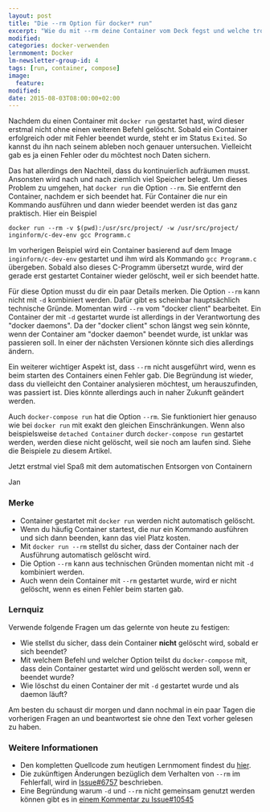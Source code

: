 ```yaml
---
layout: post
title: "Die --rm Option für docker* run"
excerpt: "Wie du mit --rm deine Container vom Deck fegst und welche trotzdem stehen bleiben."
modified:
categories: docker-verwenden
lernmoment: Docker
lm-newsletter-group-id: 4
tags: [run, container, compose]
image:
  feature: 
modified:
date: 2015-08-03T08:00:00+02:00
---
```


Nachdem du einen Container mit `docker run` gestartet hast, wird dieser erstmal nicht ohne einen weiteren Befehl gelöscht. Sobald ein Container erfolgreich oder mit Fehler beendet wurde, steht er im Status `Exited`. So kannst du ihn nach seinem ableben noch genauer untersuchen. Vielleicht gab es ja einen Fehler oder du möchtest noch Daten sichern.

Das hat allerdings den Nachteil, dass du kontinuierlich aufräumen musst. Ansonsten wird nach und nach ziemlich viel Speicher belegt. Um dieses Problem zu umgehen, hat `docker run` die Option `--rm`. Sie entfernt den Container, nachdem er sich beendet hat. Für Container die nur ein Kommando ausführen und dann wieder beendet werden ist das ganz praktisch. Hier ein Beispiel

```
docker run --rm -v $(pwd):/usr/src/project/ -w /usr/src/project/ inginform/c-dev-env gcc Programm.c
```

Im vorherigen Beispiel wird ein Container basierend auf dem Image `inginform/c-dev-env` gestartet und ihm wird als Kommando `gcc Programm.c` übergeben. Sobald also dieses C-Programm übersetzt wurde, wird der gerade erst gestartet Container wieder gelöscht, weil er sich beendet hatte.

Für diese Option musst du dir ein paar Details merken. Die Option `--rm` kann nicht mit `-d` kombiniert werden. Dafür gibt es scheinbar hauptsächlich technische Gründe. Momentan wird `--rm` vom "docker client" bearbeitet. Ein Container der mit `-d` gestartet wurde ist allerdings in der Verantwortung des "docker daemons". Da der "docker client" schon längst weg sein könnte, wenn der Container am "docker daemon" beendet wurde, ist unklar was passieren soll. In einer der nächsten Versionen könnte sich dies allerdings ändern.

Ein weiterer wichtiger Aspekt ist, dass `--rm` nicht ausgeführt wird, wenn es beim starten des Containers einen Fehler gab. Die Begründung ist wieder, dass du vielleicht den Container analysieren möchtest, um herauszufinden, was passiert ist. Dies könnte allerdings auch in naher Zukunft geändert werden.

Auch `docker-compose run` hat die Option `--rm`. Sie funktioniert hier genauso wie bei `docker run` mit exakt den gleichen Einschränkungen. Wenn also beispielsweise `detached Container` durch `docker-compose run` gestartet werden, werden diese nicht gelöscht, weil sie noch am laufen sind. Siehe die Beispiele zu diesem Artikel.

Jetzt erstmal viel Spaß mit dem automatischen Entsorgen von Containern

Jan


### Merke

-	Container gestartet mit `docker run` werden nicht automatisch gelöscht.
-	Wenn du häufig Container startest, die nur ein Kommando ausführen und sich dann beenden, kann das viel Platz kosten.
-	Mit `docker run --rm` stellst du sicher, dass der Container nach der Ausführung automatisch gelöscht wird.
-	Die Option `--rm` kann aus technischen Gründen momentan nicht mit `-d` kombiniert werden.
-	Auch wenn dein Container mit `--rm` gestartet wurde, wird er nicht gelöscht, wenn es einen Fehler beim starten gab.

### Lernquiz 

Verwende folgende Fragen um das gelernte von heute zu festigen:

-	Wie stellst du sicher, dass dein Container **nicht** gelöscht wird, sobald er sich beendet?
-	Mit welchem Befehl und welcher Option teilst du `docker-compose` mit, dass dein Container gestartet wird und gelöscht werden soll, wenn er beendet wurde?
-	Wie löschst du einen Container der mit `-d` gestartet wurde und als daemon läuft?

Am besten du schaust dir morgen und dann nochmal in ein paar Tagen die vorherigen Fragen an und beantwortest sie ohne den Text vorher gelesen zu haben.

### Weitere Informationen

-	Den kompletten Quellcode zum heutigen Lernmoment findest du [hier](https://github.com/LernMoment/docker/tree/master/Run_--rm_Option).
-	Die zukünftigen Änderungen bezüglich dem Verhalten von `--rm` im Fehlerfall, wird in [Issue#6757](https://github.com/docker/docker/issues/6757) beschrieben. 
-	Eine Begründung warum `-d` und `--rm` nicht gemeinsam genutzt werden können gibt es in [einem Kommentar zu Issue#10545](https://github.com/docker/docker/issues/10545#issuecomment-73827389)
